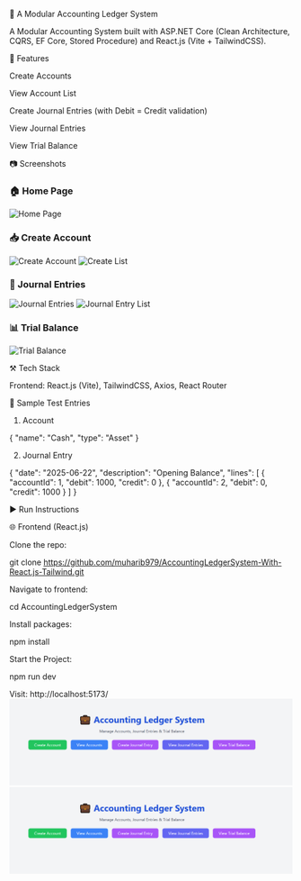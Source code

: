💼 A Modular Accounting Ledger System

A Modular Accounting System built with ASP.NET Core (Clean Architecture, CQRS, EF Core, Stored Procedure) and React.js (Vite + TailwindCSS).

🚀 Features

Create Accounts

View Account List

Create Journal Entries (with Debit = Credit validation)

View Journal Entries

View Trial Balance


📷 Screenshots

### 🏠 Home Page

![Home Page](screenshots/Home.png)


### 📥 Create Account
![Create Account](screenshots/create-account.png)
![Create List](screenshots/account-list.png)


### 📄 Journal Entries
![Journal Entries](screenshots/journal-entries.png)
![Journal Entry List](screenshots/journalEntry-list.png)

### 📊 Trial Balance

![Trial Balance](screenshots/trial-balance.png)


⚒️ Tech Stack


Frontend: React.js (Vite), TailwindCSS, Axios, React Router


🧲 Sample Test Entries

1. Account

{
  "name": "Cash",
  "type": "Asset"
}

2. Journal Entry

{
  "date": "2025-06-22",
  "description": "Opening Balance",
  "lines": [
    { "accountId": 1, "debit": 1000, "credit": 0 },
    { "accountId": 2, "debit": 0, "credit": 1000 }
  ]
}

▶️ Run Instructions

🌐 Frontend (React.js)

Clone the repo:

git clone https://github.com/muharib979/AccountingLedgerSystem-With-React.js-Tailwind.git


Navigate to frontend:

cd AccountingLedgerSystem

Install packages:

npm install

Start the Project:

npm run dev

Visit: http://localhost:5173/
![Home Page](https://raw.githubusercontent.com/muharib979/AccountingLedgerSystem-With-React.js-Tailwind/main/AccountingLedgerSystem/screenshots/Home.png)
![Home Page](https://raw.githubusercontent.com/muharib979/AccountingLedgerSystem-With-React.js-Tailwind/main/AccountingLedgerSystem/screenshots/Home.png)



